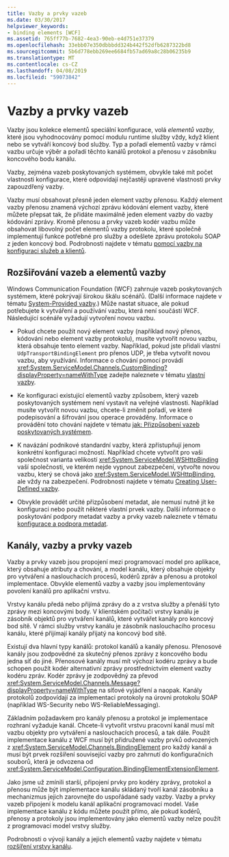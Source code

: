 ```yaml
---
title: Vazby a prvky vazeb
ms.date: 03/30/2017
helpviewer_keywords:
- binding elements [WCF]
ms.assetid: 765ff77b-7682-4ea3-90eb-e4d751e37379
ms.openlocfilehash: 33ebb07e350dbbbdd324b442f52dfb6287322bd8
ms.sourcegitcommit: 5b6d778ebb269ee6684fb57ad69a8c28b06235b9
ms.translationtype: MT
ms.contentlocale: cs-CZ
ms.lasthandoff: 04/08/2019
ms.locfileid: "59073842"
---
```

# <a name="bindings-and-binding-elements"></a>Vazby a prvky vazeb
Vazby jsou kolekce elementů speciální konfigurace, volá *elementů vazby*, které jsou vyhodnocovány pomocí modulu runtime služby vždy, když klient nebo se vytváří koncový bod služby. Typ a pořadí elementů vazby v rámci vazbu určuje výběr a pořadí těchto kanálů protokol a přenosu v zásobníku koncového bodu kanálu.  
  
 Vazby, zejména vazeb poskytovaných systémem, obvykle také mít počet vlastnosti konfigurace, které odpovídají nejčastěji upravené vlastnosti prvky zapouzdřený vazby.  
  
 Vazby musí obsahovat přesně jeden element vazby přenosu. Každý element vazby přenosu znamená výchozí zprávu kódování element vazby, které můžete přepsat tak, že přidáte maximálně jeden element vazby do vazby kódování zprávy. Kromě přenosu a prvky vazeb kodér vazbu může obsahovat libovolný počet elementů vazby protokolu, které společně implementují funkce potřebné pro služby a odešlete zprávu protokolu SOAP z jeden koncový bod. Podrobnosti najdete v tématu [pomocí vazby na konfiguraci služeb a klientů](../../../../docs/framework/wcf/using-bindings-to-configure-services-and-clients.md).  
  
## <a name="extending-bindings-and-binding-elements"></a>Rozšiřování vazeb a elementů vazby  
 Windows Communication Foundation (WCF) zahrnuje vazeb poskytovaných systémem, které pokrývají širokou škálu scénářů. (Další informace najdete v tématu [System-Provided vazby](../../../../docs/framework/wcf/system-provided-bindings.md).) Může nastat situace, ale pokud potřebujete k vytváření a používání vazbu, která není součástí WCF. Následující scénáře vyžadují vytvoření novou vazbu.  
  
-   Pokud chcete použít nový element vazby (například nový přenos, kódování nebo element vazby protokolu), musíte vytvořit novou vazbu, která obsahuje tento element vazby. Například, pokud jste přidali vlastní `UdpTransportBindingElement` pro přenos UDP, je třeba vytvořit novou vazbu, aby využívání. Informace o chování pomocí provádí <xref:System.ServiceModel.Channels.CustomBinding?displayProperty=nameWithType> zadejte naleznete v tématu [vlastní vazby](../../../../docs/framework/wcf/extending/custom-bindings.md).  
  
-   Ke konfiguraci existující elementů vazby způsobem, který vazeb poskytovaných systémem není vystavit na veřejné vlastnosti. Například musíte vytvořit novou vazbu, chcete-li změnit pořadí, ve které podepisování a šifrování jsou operace prováděny. Informace o provádění toto chování najdete v tématu [jak: Přizpůsobení vazeb poskytovaných systémem](../../../../docs/framework/wcf/extending/how-to-customize-a-system-provided-binding.md).  
  
-   K navázání podnikové standardní vazby, která zpřístupňují jenom konkrétní konfiguraci možností. Například chcete vytvořit pro vaši společnost varianta velikostí <xref:System.ServiceModel.WSHttpBinding> vaší společnosti, ve kterém nejde vypnout zabezpečení, vytvořte novou vazbu, který se chová jako <xref:System.ServiceModel.WSHttpBinding>, ale vždy na zabezpečení. Podrobnosti najdete v tématu [Creating User-Defined vazby](../../../../docs/framework/wcf/extending/creating-user-defined-bindings.md).  
  
-   Obvykle provádět určité přizpůsobení metadat, ale nemusí nutně jít ke konfiguraci nebo použít některé vlastní prvek vazby. Další informace o poskytování podpory metadat vazby a prvky vazeb naleznete v tématu [konfigurace a podpora metadat](../../../../docs/framework/wcf/extending/configuration-and-metadata-support.md).  

## <a name="channels-bindings-and-binding-elements"></a>Kanály, vazby a prvky vazeb  
 Vazby a prvky vazeb jsou propojení mezi programovací model pro aplikace, který obsahuje atributy a chování, a model kanálu, který obsahuje objekty pro vytváření a naslouchacích procesů, kodérů zpráv a přenosu a protokol implementace. Obvykle elementů vazby a vazby jsou implementovány povolení kanálů pro aplikační vrstvu.  
  
 Vrstvy kanálu předá nebo přijímá zprávy do a z vrstva služby a přenáší tyto zprávy mezi koncovými body. V klientském počítači vrstvy kanálu je zásobník objektů pro vytváření kanálů, které vytvářet kanály pro koncový bod sítě. V rámci služby vrstvy kanálu je zásobník naslouchacího procesu kanálu, které přijímají kanály přijatý na koncový bod sítě.  
  
 Existují dva hlavní typy kanálů: protokol kanálů a kanály přenosu. Přenosové kanály jsou zodpovědné za skutečný přenos zprávy z koncového bodu jedna síť do jiné. Přenosové kanály musí mít výchozí kodéru zprávy a bude schopen použít kodér alternativní zprávy prostřednictvím element vazby kodéru zpráv. Kodér zprávy je zodpovědný za převod <xref:System.ServiceModel.Channels.Message?displayProperty=nameWithType> na síťové vyjádření a naopak. Kanály protokolů zodpovídají za implementaci protokoly na úrovni protokolu SOAP (například WS-Security nebo WS-ReliableMessaging).  
  
 Základním požadavkem pro kanály přenosu a protokol je implementace rozhraní vyžaduje kanál. Chcete-li vytvořit vrstvu pracovní kanál musí mít vazbu objekty pro vytváření a naslouchacích procesů, a tak dále. Použít implementace kanálu z WCF musí být přidružené vazby prvků odvozených z <xref:System.ServiceModel.Channels.BindingElement> pro každý kanál a musí být prvek rozšíření související vazby pro zahrnutí do konfiguračních souborů, která je odvozena od <xref:System.ServiceModel.Configuration.BindingElementExtensionElement>.  
  
 Jako jsme už zmínili starší, připojení prvky pro kodéry zprávy, protokol a přenosu může být implementace kanálu skládaný tvoří kanál zásobníku a mechanizmus jejich zarovnejte do uspořádané sady vazby. Vazby a prvky vazeb připojení k modelu kanál aplikační programovací model. Vaše implementace kanálu z kódu můžete použít přímo, ale pokud kodérů, přenosy a protokoly jsou implementovány jako elementů vazby nelze použít z programovací model vrstvy služby.  
  
 Podrobnosti o vývoji kanály a jejich elementů vazby najdete v tématu [rozšíření vrstvy kanálu](../../../../docs/framework/wcf/extending/extending-the-channel-layer.md).
